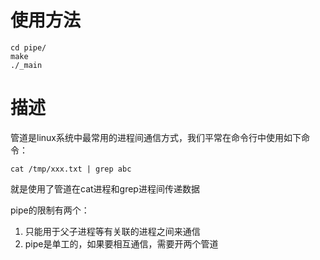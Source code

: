 # 使用方法
```
cd pipe/
make
./_main
```

# 描述
管道是linux系统中最常用的进程间通信方式，我们平常在命令行中使用如下命令：
```
cat /tmp/xxx.txt | grep abc
```
就是使用了管道在cat进程和grep进程间传递数据

pipe的限制有两个：

1. 只能用于父子进程等有关联的进程之间来通信
2. pipe是单工的，如果要相互通信，需要开两个管道
